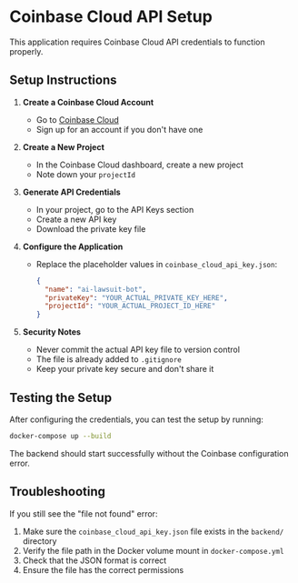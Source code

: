 # Coinbase Cloud API Setup

This application requires Coinbase Cloud API credentials to function properly.

## Setup Instructions

1. **Create a Coinbase Cloud Account**
   - Go to [Coinbase Cloud](https://cloud.coinbase.com/)
   - Sign up for an account if you don't have one

2. **Create a New Project**
   - In the Coinbase Cloud dashboard, create a new project
   - Note down your `projectId`

3. **Generate API Credentials**
   - In your project, go to the API Keys section
   - Create a new API key
   - Download the private key file

4. **Configure the Application**
   - Replace the placeholder values in `coinbase_cloud_api_key.json`:
     ```json
     {
       "name": "ai-lawsuit-bot",
       "privateKey": "YOUR_ACTUAL_PRIVATE_KEY_HERE",
       "projectId": "YOUR_ACTUAL_PROJECT_ID_HERE"
     }
     ```

5. **Security Notes**
   - Never commit the actual API key file to version control
   - The file is already added to `.gitignore`
   - Keep your private key secure and don't share it

## Testing the Setup

After configuring the credentials, you can test the setup by running:

```bash
docker-compose up --build
```

The backend should start successfully without the Coinbase configuration error.

## Troubleshooting

If you still see the "file not found" error:
1. Make sure the `coinbase_cloud_api_key.json` file exists in the `backend/` directory
2. Verify the file path in the Docker volume mount in `docker-compose.yml`
3. Check that the JSON format is correct
4. Ensure the file has the correct permissions 